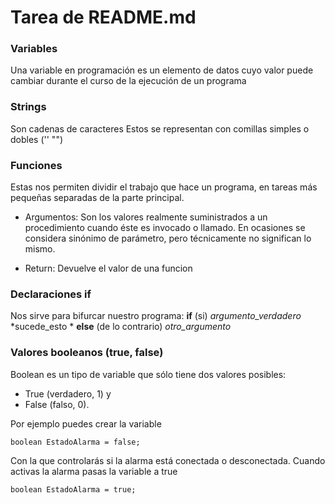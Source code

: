 # Tarea de README.md

### Variables
Una variable en programación es un elemento de datos cuyo valor puede cambiar durante el curso de la ejecución de un programa
### Strings
Son cadenas de caracteres
Estos se representan con comillas simples o dobles ('' "")
### Funciones
Estas nos permiten dividir el trabajo que hace un programa, en tareas más pequeñas separadas de la parte principal.

- Argumentos: Son los valores realmente suministrados a un procedimiento cuando éste es invocado o llamado. 
En ocasiones se considera sinónimo de parámetro, pero técnicamente no significan lo mismo.

- Return: Devuelve el valor de una funcion

### Declaraciones if
Nos sirve para bifurcar nuestro programa: 
**if** (si) *argumento_verdadero* *sucede_esto *
**else** (de lo contrario) *otro_argumento*

### Valores booleanos (true, false)
Boolean es un tipo de variable que sólo tiene dos valores posibles: 
- True (verdadero, 1) y 
- False (falso, 0). 

Por ejemplo puedes crear la variable

    boolean EstadoAlarma = false;

Con la que controlarás si la alarma está conectada o desconectada. 
Cuando activas la alarma pasas la variable a true

    boolean EstadoAlarma = true;
